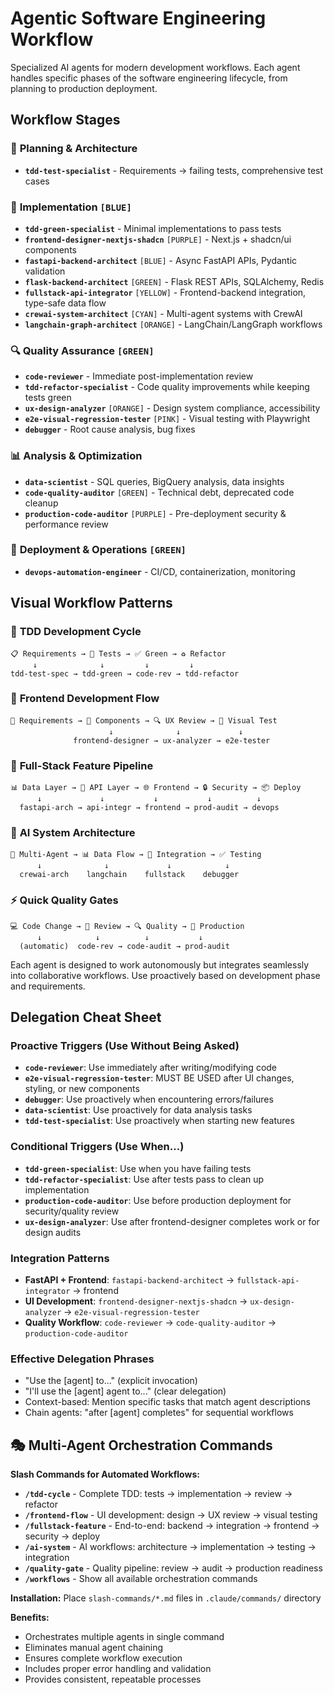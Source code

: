 # Agentic Software Engineering Workflow

Specialized AI agents for modern development workflows. Each agent handles specific phases of the software engineering lifecycle, from planning to production deployment.

## Workflow Stages

### 🎯 **Planning & Architecture**
- **`tdd-test-specialist`** - Requirements → failing tests, comprehensive test cases

### 🔧 **Implementation** `[BLUE]`
- **`tdd-green-specialist`** - Minimal implementations to pass tests
- **`frontend-designer-nextjs-shadcn`** `[PURPLE]` - Next.js + shadcn/ui components  
- **`fastapi-backend-architect`** `[BLUE]` - Async FastAPI APIs, Pydantic validation
- **`flask-backend-architect`** `[GREEN]` - Flask REST APIs, SQLAlchemy, Redis
- **`fullstack-api-integrator`** `[YELLOW]` - Frontend-backend integration, type-safe data flow
- **`crewai-system-architect`** `[CYAN]` - Multi-agent systems with CrewAI
- **`langchain-graph-architect`** `[ORANGE]` - LangChain/LangGraph workflows

### 🔍 **Quality Assurance** `[GREEN]`
- **`code-reviewer`** - Immediate post-implementation review
- **`tdd-refactor-specialist`** - Code quality improvements while keeping tests green
- **`ux-design-analyzer`** `[ORANGE]` - Design system compliance, accessibility  
- **`e2e-visual-regression-tester`** `[PINK]` - Visual testing with Playwright
- **`debugger`** - Root cause analysis, bug fixes

### 📊 **Analysis & Optimization**
- **`data-scientist`** - SQL queries, BigQuery analysis, data insights
- **`code-quality-auditor`** `[GREEN]` - Technical debt, deprecated code cleanup
- **`production-code-auditor`** `[PURPLE]` - Pre-deployment security & performance review

### 🚀 **Deployment & Operations** `[GREEN]`
- **`devops-automation-engineer`** - CI/CD, containerization, monitoring

## Visual Workflow Patterns

### 🔄 **TDD Development Cycle**
```
📋 Requirements → 🧪 Tests → ✅ Green → ♻️ Refactor
     ↓              ↓         ↓         ↓
tdd-test-spec → tdd-green → code-rev → tdd-refactor
```

### 🎨 **Frontend Development Flow**
```
🎯 Requirements → 🎨 Components → 🔍 UX Review → 📸 Visual Test
                      ↓              ↓             ↓
              frontend-designer → ux-analyzer → e2e-tester
```

### 🚀 **Full-Stack Feature Pipeline**
```
📊 Data Layer → 🔗 API Layer → 🌐 Frontend → 🔒 Security → 📦 Deploy
      ↓             ↓           ↓           ↓          ↓
  fastapi-arch → api-integr → frontend → prod-audit → devops
```

### 🤖 **AI System Architecture**
```
🧠 Multi-Agent → 📊 Data Flow → 🔧 Integration → ✅ Testing
      ↓              ↓             ↓            ↓
  crewai-arch    langchain    fullstack    debugger
```

### ⚡ **Quick Quality Gates**
```
💻 Code Change → 👀 Review → 🔍 Quality → 🚀 Production
      ↓            ↓          ↓           ↓
  (automatic)  code-rev → code-audit → prod-audit
```

Each agent is designed to work autonomously but integrates seamlessly into collaborative workflows. Use proactively based on development phase and requirements.

## Delegation Cheat Sheet

### Proactive Triggers (Use Without Being Asked)
- **`code-reviewer`**: Use immediately after writing/modifying code
- **`e2e-visual-regression-tester`**: MUST BE USED after UI changes, styling, or new components
- **`debugger`**: Use proactively when encountering errors/failures
- **`data-scientist`**: Use proactively for data analysis tasks
- **`tdd-test-specialist`**: Use proactively when starting new features

### Conditional Triggers (Use When...)
- **`tdd-green-specialist`**: Use when you have failing tests
- **`tdd-refactor-specialist`**: Use after tests pass to clean up implementation
- **`production-code-auditor`**: Use before production deployment for security/quality review
- **`ux-design-analyzer`**: Use after frontend-designer completes work or for design audits

### Integration Patterns
- **FastAPI + Frontend**: `fastapi-backend-architect` → `fullstack-api-integrator` → frontend
- **UI Development**: `frontend-designer-nextjs-shadcn` → `ux-design-analyzer` → `e2e-visual-regression-tester`
- **Quality Workflow**: `code-reviewer` → `code-quality-auditor` → `production-code-auditor`

### Effective Delegation Phrases
- "Use the [agent] to..." (explicit invocation)
- "I'll use the [agent] agent to..." (clear delegation)
- Context-based: Mention specific tasks that match agent descriptions
- Chain agents: "after [agent] completes" for sequential workflows

## 🎭 Multi-Agent Orchestration Commands

**Slash Commands for Automated Workflows:**

- **`/tdd-cycle`** - Complete TDD: tests → implementation → review → refactor
- **`/frontend-flow`** - UI development: design → UX review → visual testing  
- **`/fullstack-feature`** - End-to-end: backend → integration → frontend → security → deploy
- **`/ai-system`** - AI workflows: architecture → implementation → testing → integration
- **`/quality-gate`** - Quality pipeline: review → audit → production readiness
- **`/workflows`** - Show all available orchestration commands

**Installation:** Place `slash-commands/*.md` files in `.claude/commands/` directory

**Benefits:**
- Orchestrates multiple agents in single command
- Eliminates manual agent chaining
- Ensures complete workflow execution
- Includes proper error handling and validation
- Provides consistent, repeatable processes
